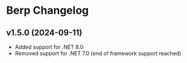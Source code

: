 # Berp Changelog

## v1.5.0 (2024-09-11)

* Added support for .NET 8.0
* Removed support for .NET 7.0 (end of framework support reached)
